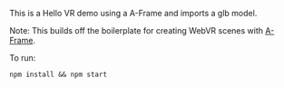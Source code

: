 This is a Hello VR demo using a A-Frame and imports a glb model.

Note: This builds off the boilerplate for creating WebVR scenes with [A-Frame](https://aframe.io).

To run:

```
npm install && npm start
```
